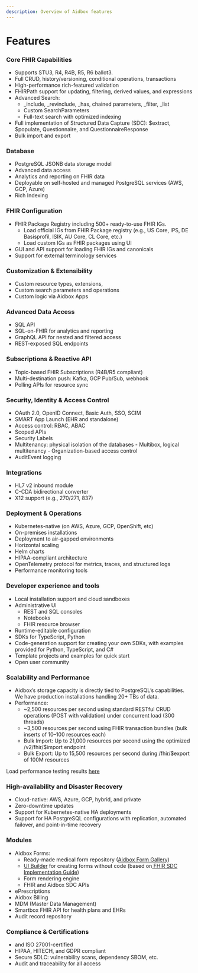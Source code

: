 ```yaml
---
description: Overview of Aidbox features
---
```


# Features

### Core FHIR Capabilities

* Supports STU3, R4, R4B, R5, R6 ballot3.
* Full CRUD, history/versioning, conditional operations, transactions
* High-performance rich-featured validation
* FHIRPath support for updating, filtering, derived values, and expressions
* Advanced Search:
  * \_include, \_revinclude, \_has, chained parameters, \_filter, \_list
  * Custom SearchParameters
  * Full-text search with optimized indexing
* Full implementation of Structured Data Capture (SDC): $extract, $populate, Questionnaire, and QuestionnaireResponse
* Bulk import and export

### Database&#x20;

* PostgreSQL JSONB data storage model
* Advanced data access
* Analytics and reporting on FHIR data
* Deployable on self-hosted and managed PostgreSQL services (AWS, GCP, Azure)
* Rich Indexing

### FHIR Configuration

* &#x20;FHIR Package Registry including 500+ ready-to-use FHIR IGs.
  * Load official IGs from FHIR Package registry (e.g., US Core, IPS, DE Basisprofil, ISIK, AU Core, CL Core, etc.)
  * Load custom IGs as FHIR packages using UI
* GUI and API support for loading FHIR IGs and canonicals&#x20;
* Support for external terminology services

### Customization & Extensibility

* Custom resource types, extensions,&#x20;
* Custom search parameters and operations&#x20;
* Custom logic via Aidbox Apps

### Advanced Data Access

* SQL API
* SQL-on-FHIR for analytics and reporting&#x20;
* GraphQL API for nested and filtered access
* REST-exposed SQL endpoints

### Subscriptions & Reactive API

* Topic-based FHIR Subscriptions (R4B/R5 compliant)
* Multi-destination push: Kafka, GCP Pub/Sub, webhook
* Polling APIs for resource sync

### Security, Identity & Access Control

* OAuth 2.0, OpenID Connect, Basic Auth, SSO, SCIM
* SMART App Launch (EHR and standalone)
* Access control: RBAC, ABAC
* Scoped APIs&#x20;
* Security Labels&#x20;
* Multitenancy: physical isolation of the databases - Multibox, logical multitenancy  - Organization-based access control
* AuditEvent logging&#x20;

### Integrations

* HL7 v2 inbound module
* C-CDA bidirectional converter
* X12 support (e.g., 270/271, 837)

### Deployment & Operations

* Kubernetes-native (on AWS, Azure, GCP, OpenShift, etc)
* On-premises installations
* Deployment to air-gapped environments
* Horizontal scaling
* Helm charts
* HIPAA-compliant architecture
* OpenTelemetry protocol for metrics, traces, and structured logs
* Performance monitoring tools

### Developer experience and tools

* Local installation support and cloud sandboxes
* Administrative UI
  * REST and SQL consoles
  * Notebooks
  * FHIR resource browser
* Runtime-editable configuration&#x20;
* SDKs for TypeScript, Python
* Code-generation support for creating your own SDKs, with examples provided for Python, TypeScript, and C#
* Template projects and examples for quick start
* Open user community

### Scalability and Performance

* Aidbox’s storage capacity is directly tied to PostgreSQL’s capabilities. We have production installations handling 20+ TBs of data.
* Performance:
  * \~2,500 resources per second using standard RESTful CRUD operations (POST with validation) under concurrent load (300 threads)​
  * \~3,500 resources per second using FHIR transaction bundles (bulk inserts of 10–100 resources each)​
  * Bulk Import: Up to 21,000 resources per second using the optimized /v2/fhir/$import endpoint​
  * Bulk Export: Up to 15,500 resources per second during /fhir/$export of 100M resources​

Load performance testing results [here](https://www.health-samurai.io/downloads/aidbox-performance-report)

### High-availability and Disaster Recovery

* Cloud-native: AWS, Azure, GCP, hybrid, and private
* Zero-downtime updates
* Support for Kubernetes-native HA deployments
* Support for HA PostgreSQL configurations with replication, automated failover, and point-in-time recovery

### Modules

* Aidbox Forms:
  * Ready-made medical form repository ([Aidbox Form Gallery](https://docs.aidbox.app/modules/aidbox-forms/add-aidbox-forms-library))
  * [UI Builder](https://docs.aidbox.app/modules/aidbox-forms/aidbox-ui-builder-alpha) for creating forms without code (based on[ FHIR SDC Implementation Guide](https://build.fhir.org/ig/HL7/sdc/index.html))
  * Form rendering engine
  * FHIR  and Aidbox SDC APIs
* ePrescriptions
* Aidbox Billing
* MDM (Master Data Management)
* Smartbox FHIR API for health plans and EHRs
* Audit record repository

### &#x20;Compliance & Certifications

* and ISO 27001-certified&#x20;
* HIPAA, HITECH, and GDPR compliant
* Secure SDLC: vulnerability scans, dependency SBOM, etc.
* Audit and traceability for all access
